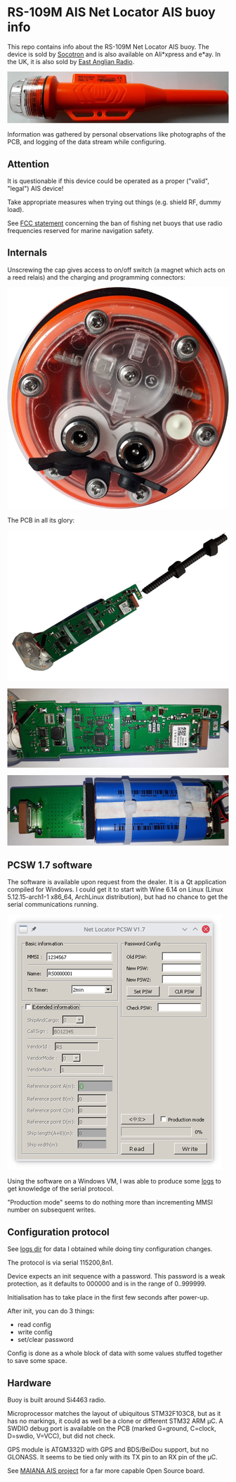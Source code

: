 # RS-109M AIS Net Locator AIS buoy info

This repo contains info about the RS-109M Net Locator AIS buoy.
The device is sold by [Socotron](http://web.archive.org/web/20210806132018/https://socotran.com/products/fishing-net-tracker-locator-gps-marine-ais-netsonde-net-sonde-for-boating-rs-109m) and is also available on Ali\*xpress and e\*ay. In the UK, it is also sold by [East Anglian Radio](http://web.archive.org/web/20210806152420/https://www.eastanglianradio.com/rs-109-ais.html).

[![buoy complete](images/buoy_800px.jpg)](images/buoy.jpg)

Information was gathered by personal observations like photographs of the PCB, and logging of the data stream while configuring.

## Attention

It is questionable if this device could be operated as a proper ("valid", "legal") AIS device!

Take appropriate measures when trying out things (e.g. shield RF, dummy load).

See [FCC statement](http://web.archive.org/web/20210806152632/https://docs.fcc.gov/public/attachments/DA-18-1211A1_Rcd.pdf) concerning the ban of fishing net buoys that use radio frequencies reserved for marine navigation safety.

## Internals

Unscrewing the cap gives access to on/off switch (a magnet which acts on a reed relais) and the charging and programming connectors:

[![buoy connectors](images/buoy_connectors_800px.jpg)](images/buoy_connectors.jpg)

The PCB in all its glory:

[![pcb complete](images/pcb_complete_800px.jpg)](images/pcb_complete.jpg)

[![pcb front side](images/pcb_front_800px.jpg)](images/pcb_front.jpg)

[![pcb back side](images/pcb_back_800px.jpg)](images/pcb_back.jpg)

## PCSW 1.7 software

The software is available upon request from the dealer.
It is a Qt application compiled for Windows. I could get it to start with Wine 6.14 on Linux (Linux 5.12.15-arch1-1 x86_64, ArchLinux distribution), but had no chance to get the serial communications running.

![programming software screenshot](images/pcsw17_screenshot_en.png)

Using the software on a Windows VM, I was able to produce some [logs](logs/) to get knowledge of the serial protocol.

"Production mode" seems to do nothing more than incrementing MMSI number on subsequent writes.

## Configuration protocol

See [logs dir](logs/) for data I obtained while doing tiny configuration changes.

The protocol is via serial 115200,8n1.

Device expects an init sequence with a password. This password is a weak protection, as it defaults to 000000 and is in the range of 0..999999.

Initialisation has to take place in the first few seconds after power-up.

After init, you can do 3 things:
 * read config
 * write config
 * set/clear password

Config is done as a whole block of data with some values stuffed together to save some space.

## Hardware

Buoy is built around Si4463 radio.

Microprocessor matches the layout of ubiquitous STM32F103C8, but as it has no markings, it could as well be a clone or different STM32 ARM µC.
A SWDIO debug port is available on the PCB (marked G=ground, C=clock, D=swdio, V=VCC), but did not check.

GPS module is ATGM332D with GPS and BDS/BeiDou support, but no GLONASS. It seems to be tied only with its TX pin to an RX pin of the µC.

See [MAIANA AIS project](https://github.com/peterantypas/maiana) for a far more capable Open Source board.
